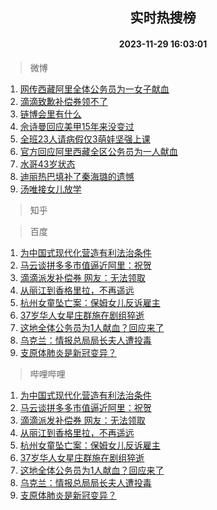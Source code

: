<div align="center"><h2>实时热搜榜</h2><h4>2023-11-29 16:03:01</h4></div>

> 微博  

1. [网传西藏阿里全体公务员为一女子献血](https://s.weibo.com/weibo?q=%23%E7%BD%91%E4%BC%A0%E8%A5%BF%E8%97%8F%E9%98%BF%E9%87%8C%E5%85%A8%E4%BD%93%E5%85%AC%E5%8A%A1%E5%91%98%E4%B8%BA%E4%B8%80%E5%A5%B3%E5%AD%90%E7%8C%AE%E8%A1%80%23&t=31&band_rank=1&Refer=top)<br />
2. [滴滴致歉补偿券领不了](https://s.weibo.com/weibo?q=%23%E6%BB%B4%E6%BB%B4%E8%87%B4%E6%AD%89%E8%A1%A5%E5%81%BF%E5%88%B8%E9%A2%86%E4%B8%8D%E4%BA%86%23&t=31&band_rank=2&Refer=top)<br />
3. [链博会里有什么](https://s.weibo.com/weibo?q=%23%E9%93%BE%E5%8D%9A%E4%BC%9A%E9%87%8C%E6%9C%89%E4%BB%80%E4%B9%88%23&t=31&band_rank=3&Refer=top)<br />
4. [佘诗曼回应美甲15年来没变过](https://s.weibo.com/weibo?q=%E4%BD%98%E8%AF%97%E6%9B%BC%E5%9B%9E%E5%BA%94%E7%BE%8E%E7%94%B215%E5%B9%B4%E6%9D%A5%E6%B2%A1%E5%8F%98%E8%BF%87&t=31&band_rank=4&Refer=top)<br />
5. [全班23人请病假仅3萌娃坚强上课](https://s.weibo.com/weibo?q=%23%E5%85%A8%E7%8F%AD23%E4%BA%BA%E8%AF%B7%E7%97%85%E5%81%87%E4%BB%853%E8%90%8C%E5%A8%83%E5%9D%9A%E5%BC%BA%E4%B8%8A%E8%AF%BE%23&t=31&band_rank=5&Refer=top)<br />
6. [官方回应阿里西藏全区公务员为一人献血](https://s.weibo.com/weibo?q=%23%E5%AE%98%E6%96%B9%E5%9B%9E%E5%BA%94%E9%98%BF%E9%87%8C%E8%A5%BF%E8%97%8F%E5%85%A8%E5%8C%BA%E5%85%AC%E5%8A%A1%E5%91%98%E4%B8%BA%E4%B8%80%E4%BA%BA%E7%8C%AE%E8%A1%80%23&t=31&band_rank=6&Refer=top)<br />
7. [水哥43岁状态](https://s.weibo.com/weibo?q=%23%E6%B0%B4%E5%93%A543%E5%B2%81%E7%8A%B6%E6%80%81%23&t=31&band_rank=7&Refer=top)<br />
8. [迪丽热巴填补了秦海璐的遗憾](https://s.weibo.com/weibo?q=%23%E8%BF%AA%E4%B8%BD%E7%83%AD%E5%B7%B4%E5%A1%AB%E8%A1%A5%E4%BA%86%E7%A7%A6%E6%B5%B7%E7%92%90%E7%9A%84%E9%81%97%E6%86%BE%23&t=31&band_rank=8&Refer=top)<br />
9. [汤唯接女儿放学](https://s.weibo.com/weibo?q=%E6%B1%A4%E5%94%AF%E6%8E%A5%E5%A5%B3%E5%84%BF%E6%94%BE%E5%AD%A6&t=31&band_rank=9&Refer=top)<br />

> 知乎  


> 百度  

1. [为中国式现代化营造有利法治条件](https://www.baidu.com/s?wd=%E4%B8%BA%E4%B8%AD%E5%9B%BD%E5%BC%8F%E7%8E%B0%E4%BB%A3%E5%8C%96%E8%90%A5%E9%80%A0%E6%9C%89%E5%88%A9%E6%B3%95%E6%B2%BB%E6%9D%A1%E4%BB%B6&sa=fyb_news&rsv_dl=fyb_news)<br />
2. [马云谈拼多多市值逼近阿里：祝贺](https://www.baidu.com/s?wd=%E9%A9%AC%E4%BA%91%E8%B0%88%E6%8B%BC%E5%A4%9A%E5%A4%9A%E5%B8%82%E5%80%BC%E9%80%BC%E8%BF%91%E9%98%BF%E9%87%8C%EF%BC%9A%E7%A5%9D%E8%B4%BA&sa=fyb_news&rsv_dl=fyb_news)<br />
3. [滴滴派发补偿券 网友：无法领取](https://www.baidu.com/s?wd=%E6%BB%B4%E6%BB%B4%E6%B4%BE%E5%8F%91%E8%A1%A5%E5%81%BF%E5%88%B8+%E7%BD%91%E5%8F%8B%EF%BC%9A%E6%97%A0%E6%B3%95%E9%A2%86%E5%8F%96&sa=fyb_news&rsv_dl=fyb_news)<br />
4. [从丽江到香格里拉，不再遥远](https://www.baidu.com/s?wd=%E4%BB%8E%E4%B8%BD%E6%B1%9F%E5%88%B0%E9%A6%99%E6%A0%BC%E9%87%8C%E6%8B%89%EF%BC%8C%E4%B8%8D%E5%86%8D%E9%81%A5%E8%BF%9C&sa=fyb_news&rsv_dl=fyb_news)<br />
5. [杭州女童坠亡案：保姆女儿反诉雇主](https://www.baidu.com/s?wd=%E6%9D%AD%E5%B7%9E%E5%A5%B3%E7%AB%A5%E5%9D%A0%E4%BA%A1%E6%A1%88%EF%BC%9A%E4%BF%9D%E5%A7%86%E5%A5%B3%E5%84%BF%E5%8F%8D%E8%AF%89%E9%9B%87%E4%B8%BB&sa=fyb_news&rsv_dl=fyb_news)<br />
6. [37岁华人女星庄群施在剧组猝逝](https://www.baidu.com/s?wd=37%E5%B2%81%E5%8D%8E%E4%BA%BA%E5%A5%B3%E6%98%9F%E5%BA%84%E7%BE%A4%E6%96%BD%E5%9C%A8%E5%89%A7%E7%BB%84%E7%8C%9D%E9%80%9D&sa=fyb_news&rsv_dl=fyb_news)<br />
7. [这地全体公务员为1人献血？回应来了](https://www.baidu.com/s?wd=%E8%BF%99%E5%9C%B0%E5%85%A8%E4%BD%93%E5%85%AC%E5%8A%A1%E5%91%98%E4%B8%BA1%E4%BA%BA%E7%8C%AE%E8%A1%80%EF%BC%9F%E5%9B%9E%E5%BA%94%E6%9D%A5%E4%BA%86&sa=fyb_news&rsv_dl=fyb_news)<br />
8. [乌克兰：情报总局局长夫人遭投毒](https://www.baidu.com/s?wd=%E4%B9%8C%E5%85%8B%E5%85%B0%EF%BC%9A%E6%83%85%E6%8A%A5%E6%80%BB%E5%B1%80%E5%B1%80%E9%95%BF%E5%A4%AB%E4%BA%BA%E9%81%AD%E6%8A%95%E6%AF%92&sa=fyb_news&rsv_dl=fyb_news)<br />
9. [支原体肺炎是新冠变异？](https://www.baidu.com/s?wd=%E6%94%AF%E5%8E%9F%E4%BD%93%E8%82%BA%E7%82%8E%E6%98%AF%E6%96%B0%E5%86%A0%E5%8F%98%E5%BC%82%EF%BC%9F&sa=fyb_news&rsv_dl=fyb_news)<br />

> 哔哩哔哩  

1. [为中国式现代化营造有利法治条件](https://www.baidu.com/s?wd=%E4%B8%BA%E4%B8%AD%E5%9B%BD%E5%BC%8F%E7%8E%B0%E4%BB%A3%E5%8C%96%E8%90%A5%E9%80%A0%E6%9C%89%E5%88%A9%E6%B3%95%E6%B2%BB%E6%9D%A1%E4%BB%B6&sa=fyb_news&rsv_dl=fyb_news)<br />
2. [马云谈拼多多市值逼近阿里：祝贺](https://www.baidu.com/s?wd=%E9%A9%AC%E4%BA%91%E8%B0%88%E6%8B%BC%E5%A4%9A%E5%A4%9A%E5%B8%82%E5%80%BC%E9%80%BC%E8%BF%91%E9%98%BF%E9%87%8C%EF%BC%9A%E7%A5%9D%E8%B4%BA&sa=fyb_news&rsv_dl=fyb_news)<br />
3. [滴滴派发补偿券 网友：无法领取](https://www.baidu.com/s?wd=%E6%BB%B4%E6%BB%B4%E6%B4%BE%E5%8F%91%E8%A1%A5%E5%81%BF%E5%88%B8+%E7%BD%91%E5%8F%8B%EF%BC%9A%E6%97%A0%E6%B3%95%E9%A2%86%E5%8F%96&sa=fyb_news&rsv_dl=fyb_news)<br />
4. [从丽江到香格里拉，不再遥远](https://www.baidu.com/s?wd=%E4%BB%8E%E4%B8%BD%E6%B1%9F%E5%88%B0%E9%A6%99%E6%A0%BC%E9%87%8C%E6%8B%89%EF%BC%8C%E4%B8%8D%E5%86%8D%E9%81%A5%E8%BF%9C&sa=fyb_news&rsv_dl=fyb_news)<br />
5. [杭州女童坠亡案：保姆女儿反诉雇主](https://www.baidu.com/s?wd=%E6%9D%AD%E5%B7%9E%E5%A5%B3%E7%AB%A5%E5%9D%A0%E4%BA%A1%E6%A1%88%EF%BC%9A%E4%BF%9D%E5%A7%86%E5%A5%B3%E5%84%BF%E5%8F%8D%E8%AF%89%E9%9B%87%E4%B8%BB&sa=fyb_news&rsv_dl=fyb_news)<br />
6. [37岁华人女星庄群施在剧组猝逝](https://www.baidu.com/s?wd=37%E5%B2%81%E5%8D%8E%E4%BA%BA%E5%A5%B3%E6%98%9F%E5%BA%84%E7%BE%A4%E6%96%BD%E5%9C%A8%E5%89%A7%E7%BB%84%E7%8C%9D%E9%80%9D&sa=fyb_news&rsv_dl=fyb_news)<br />
7. [这地全体公务员为1人献血？回应来了](https://www.baidu.com/s?wd=%E8%BF%99%E5%9C%B0%E5%85%A8%E4%BD%93%E5%85%AC%E5%8A%A1%E5%91%98%E4%B8%BA1%E4%BA%BA%E7%8C%AE%E8%A1%80%EF%BC%9F%E5%9B%9E%E5%BA%94%E6%9D%A5%E4%BA%86&sa=fyb_news&rsv_dl=fyb_news)<br />
8. [乌克兰：情报总局局长夫人遭投毒](https://www.baidu.com/s?wd=%E4%B9%8C%E5%85%8B%E5%85%B0%EF%BC%9A%E6%83%85%E6%8A%A5%E6%80%BB%E5%B1%80%E5%B1%80%E9%95%BF%E5%A4%AB%E4%BA%BA%E9%81%AD%E6%8A%95%E6%AF%92&sa=fyb_news&rsv_dl=fyb_news)<br />
9. [支原体肺炎是新冠变异？](https://www.baidu.com/s?wd=%E6%94%AF%E5%8E%9F%E4%BD%93%E8%82%BA%E7%82%8E%E6%98%AF%E6%96%B0%E5%86%A0%E5%8F%98%E5%BC%82%EF%BC%9F&sa=fyb_news&rsv_dl=fyb_news)<br />
